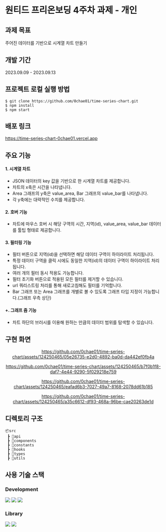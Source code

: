 # 원티드 프리온보딩 4주차 과제 - 개인

## 과제 목표

주어진 데이터를 기반으로 시계열 차트 만들기

## 개발 기간

2023.09.09 - 2023.09.13

## 프로젝트 로컬 실행 방법

```
$ git clone https://github.com/0chae01/time-series-chart.git
$ npm install
$ npm start
```

## 배포 링크

https://time-series-chart-0chae01.vercel.app

## 주요 기능

#### 1. 시계열 차트

- JSON 데이터의 key 값을 기반으로 한 시계열 차트를 제공합니다.
- 차트의 x축은 시간을 나타냅니다.
- Area 그래프의 y축은 value_area, Bar 그래프의 value_bar를 나타냅니다.
- 각 y축에는 대략적인 수치를 제공합니다.

#### 2. 호버 기능

- 차트에 마우스 호버 시 해당 구역의 시간, 지역(id), value_area, value_bar 데이터를 툴팁 형태로 제공합니다.

#### 3. 필터링 기능

- 필터 버튼으로 지역(id)을 선택하면 해당 데이터 구역이 하이라이트 처리됩니다.
- 특정 데이터 구역을 클릭 시에도 동일한 지역(id)의 데이터 구역이 하이라이트 처리됩니다.
- 여러 개의 필터 동시 적용도 가능합니다.
- 필터 초기화 버튼으로 적용된 모든 필터를 제거할 수 있습니다.
- url 쿼리스트링 처리를 통해 새로고침해도 필터를 기억합니다.
- Bar 그래프 또는 Area 그래프를 개별로 볼 수 있도록 그래프 타입 지정이 가능합니다.(그래프 우측 상단)

#### +. 그래프 줌 기능

- 차트 하단의 브러시를 이용해 원하는 만큼의 데이터 범위를 탐색할 수 있습니다.

## 구현 화면

<div align="center">
  
https://github.com/0chae01/time-series-chart/assets/124250465/05e26735-e2d0-4892-ba0d-da442ef0fb4a

https://github.com/0chae01/time-series-chart/assets/124250465/b7f0b1f8-daf7-4e44-9290-5f029218e759

https://github.com/0chae01/time-series-chart/assets/124250465/eafad6b3-7027-49a7-8168-2078dd61b185

https://github.com/0chae01/time-series-chart/assets/124250465/a35c6612-df93-468a-96be-cae20263de1d

</div>

## 디렉토리 구조

```
📦src
 ┣ 📂api
 ┣ 📂components
 ┣ 📂constants
 ┣ 📂hooks
 ┣ 📂types
 ┣ 📂utils
```

## 사용 기술 스택

### Development

<img src="https://img.shields.io/badge/JavaScript-F7DF1E?style=for-the-badge&logo=Javascript&logoColor=white"> <img src="https://img.shields.io/badge/TypeScript-3178C6?style=for-the-badge&logo=TypeScript&logoColor=white">
<img src="https://img.shields.io/badge/React-61DAFB?style=for-the-badge&logo=React&logoColor=white">

### Library

  <img src="https://img.shields.io/badge/React Router Dom-F44250?style=for-the-badge&logo=reactrouter&logoColor=white">  <img src="https://img.shields.io/badge/recharts-22b5bf?style=for-the-badge&logo=code.id&logoColor=white">
